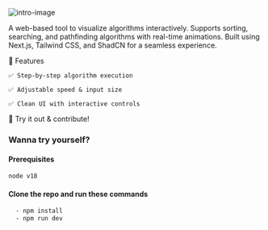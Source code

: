 

![intro-image](https://res.cloudinary.com/dvd6k9jub/image/upload/v1743240330/Algorithm_Visualiser_1_qljgxy.png)

A web-based tool to visualize algorithms interactively. Supports sorting, searching, and pathfinding algorithms with real-time animations. Built using Next.js, Tailwind CSS, and ShadCN for a seamless experience.

🔹 Features

    ✅ Step-by-step algorithm execution

    ✅ Adjustable speed & input size

    ✅ Clean UI with interactive controls

📌 Try it out & contribute!


### Wanna try yourself?

#### Prerequisites
    node v18


#### Clone the repo and run these commands

```bash
  - npm install
  - npm run dev
```
    